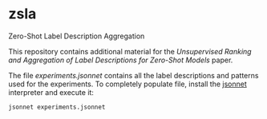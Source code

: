 # zsla

Zero-Shot Label Description Aggregation

This repository contains additional material for the *Unsupervised Ranking and Aggregation of Label Descriptions for Zero-Shot Models* paper.

The file *experiments.jsonnet* contains all the label descriptions and patterns used for the experiments. To completely populate file, install the [jsonnet](https://jsonnet.org/learning/getting_started.html) interpreter and execute it:

```bash
jsonnet experiments.jsonnet
```
